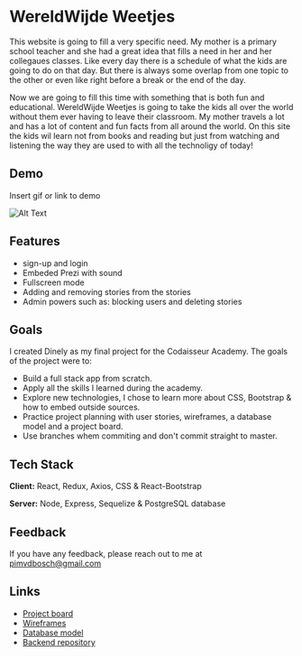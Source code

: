 # WereldWijde Weetjes

This website is going to fill a very specific need. My mother is a primary school teacher and she had a great
idea that fills a need in her and her collegaues classes. Like every day there is a schedule of what the kids
are going to do on that day. But there is always some overlap from one topic to the other or even like right
before a break or the end of the day.

Now we are going to fill this time with something that is both fun and educational. WereldWijde Weetjes is going
to take the kids all over the world without them ever having to leave their classroom. My mother travels a lot and
has a lot of content and fun facts from all around the world. On this site the kids wil learn not from books and reading
but just from watching and listening the way they are used to with all the technoligy of today!

## Demo

Insert gif or link to demo

![Alt Text](https://media.giphy.com/media/sW6VQrmI6RmbaEXbJr/giphy.gif)

## Features

- sign-up and login
- Embeded Prezi with sound
- Fullscreen mode
- Adding and removing stories from the stories
- Admin powers such as: blocking users and deleting stories

## Goals

I created Dinely as my final project for the Codaisseur Academy. The goals of the project were to:

- Build a full stack app from scratch.
- Apply all the skills I learned during the academy.
- Explore new technologies, I chose to learn more about CSS, Bootstrap & how to embed outside sources.
- Practice project planning with user stories, wireframes, a database model and a project board.
- Use branches whem commiting and don't commit straight to master.

## Tech Stack

**Client:** React, Redux, Axios, CSS & React-Bootstrap

**Server:** Node, Express, Sequelize & PostgreSQL database

## Feedback

If you have any feedback, please reach out to me at pimvdbosch@gmail.com

## Links

- [Project board](https://github.com/Vondia/WWW-server/projects/1)
- [Wireframes](https://drive.google.com/drive/folders/1W0vWmtUqCahmsOgqZ6R_11frWwmAqizz)
- [Database model](https://dbdiagram.io/d/606c841becb54e10c33ef340)
- [Backend repository](https://github.com/Vondia/WWW-server)
